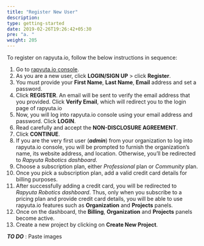 ```yaml
---
title: "Register New User"
description:
type: getting-started
date: 2019-02-26T19:26:42+05:30
pre: "a. "
weight: 205
---
```

To register on rapyuta.io, follow the below instructions in sequence:

1. Go to [rapyuta.io console](https://closed-beta.rapyuta.io/).
2. As you are a new user, click **LOGIN/SIGN UP** > click **Register**.
3. You must provide your **First Name**, **Last Name**, **Email** address and set a password.
4. Click **REGISTER**. An email will be sent to verify the email address that you provided. Click **Verify Email**, which will redirect you to the login page of rapyuta.io
5. Now, you will log into rapyuta.io console using your email address and password. Click **LOGIN**.
6. Read carefully and accept the **NON-DISCLOSURE AGREEMENT**.
7. Click **CONTINUE**.
8. If you are the very first user (***admin***) from your organization to log into rapyuta.io console, you will be prompted to furnish the organization’s name, its website address, and location. Otherwise, you’ll be redirected to *Rapyuta Robotics dashboard*.
9. Choose a subscription plan, either *Professional* plan or *Community* plan.
10. Once you pick a subscription plan, add a valid credit card details for billing purposes.
11. After successfully adding a credit card, you will be redirected to *Rapyuta Robotics dashboard*. Thus, only when you subscribe to a pricing plan and provide credit card details, you will be able to use rapyuta.io features such as **Organization** and **Projects** panels.
12. Once on the dashboard, the **Billing**, **Organization** and **Projects** panels become active.
13. Create a new project by clicking on **Create New Project**.

***TO DO*** : Paste images
